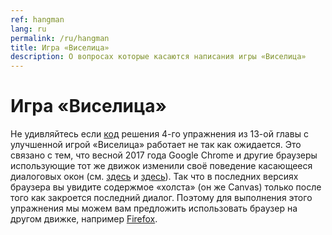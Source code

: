 ```yaml
---
ref: hangman
lang: ru
permalink: /ru/hangman
title: Игра «Виселица»
description: О вопросах которые касаются написания игры «Виселица»
---
```


# Игра «Виселица»

Не удивляйтесь если [код][1] решения 4-го упражнения из 13-ой главы с улучшенной игрой 
«Виселица» работает не так как ожидается. Это связано с тем, что весной 
2017&nbsp;года Google Chrome и другие браузеры использующие тот же движок 
изменили своё поведение касающееся диалоговых окон (см. [здесь][2] и 
[здесь][3]). Так что в последних версиях браузера вы увидите содержмое 
«холста» (он же Canvas) только после того как закроется последний диалог. 
Поэтому для выполнения этого упражнения мы можем вам предложить использовать 
браузер на другом движке, например [Firefox][4].

[1]: https://repl.it/MgLp
[2]: https://developers.google.com/web/updates/2017/03/dialogs-policy
[3]: https://www.chromestatus.com/feature/5669548871122944
[4]: https://www.mozilla.org/ru/firefox/
